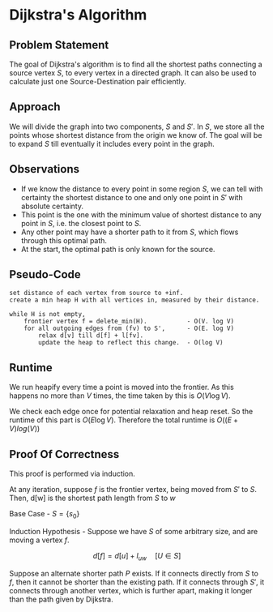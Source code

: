 # Dijkstra's Algorithm
## Problem Statement
The goal of Dijkstra's algorithm is to find all the shortest paths connecting a source vertex $S$, to every vertex in a directed graph. It can also be used to calculate just one Source-Destination pair efficiently.

## Approach
We will divide the graph into two components, $S$ and $S'$. In $S$, we store all the points whose shortest distance from the origin we know of. The goal will be to expand $S$ till eventually it includes every point in the graph.

## Observations
* If we know the distance to every point in some region $S$, we can tell with certainty the shortest distance to one and only one point in $S'$ with absolute certainty. 
* This point is the one with the minimum value of shortest distance to any point in $S$, i.e. the closest point to $S$.
* Any other point may have a shorter path to it from $S$, which flows through this optimal path. 
* At the start, the optimal path is only known for the source.

## Pseudo-Code
```
set distance of each vertex from source to +inf.
create a min heap H with all vertices in, measured by their distance.

while H is not empty,
	frontier vertex f = delete_min(H).           - O(V. log V)
	for all outgoing edges from (fv) to S',      - O(E. log V)
		relax d[v] till d[f] + l[fv].
		update the heap to reflect this change.  - O(log V)
```

## Runtime
We run heapify every time a point is moved into the frontier. As this happens no more than $V$ times, the time taken by this is $O(V \log V)$. 

We check each edge once for potential relaxation and heap reset. So the runtime of this part is $O(E \log V)$. Therefore the total runtime is $O((E + V)log(V))$  

## Proof Of Correctness
This proof is performed via induction.

At any iteration, suppose $f$ is the frontier vertex, being moved from $S'$ to $S$. Then, d\[w] is the shortest path length from $S$ to $w$ 

Base Case - $S = \{s_0\}$

Induction Hypothesis - Suppose we have $S$ of some arbitrary size, and are moving a vertex $f$. 

$$d[f] = d[u] + l_{uw} \quad [U \in S]$$

Suppose an alternate shorter path $P$ exists. If it connects directly from $S$ to $f$, then it cannot be shorter than the existing path. If it connects through $S'$, it connects through another vertex, which is further apart, making it longer than the path given by Dijkstra.